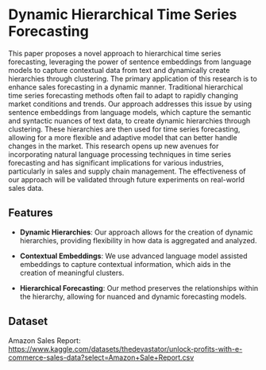 # Dynamic Hierarchical Time Series Forecasting

This paper proposes a novel approach to hierarchical time series forecasting, leveraging the power of sentence embeddings from language models to capture contextual data from text and dynamically create hierarchies through clustering. The primary application of this research is to enhance sales forecasting in a dynamic manner. Traditional hierarchical time series forecasting methods often fail to adapt to rapidly changing market conditions and trends. Our approach addresses this issue by using sentence embeddings from language models, which capture the semantic and syntactic nuances of text data, to create dynamic hierarchies through clustering. These hierarchies are then used for time series forecasting, allowing for a more flexible and adaptive model that can better handle changes in the market. This research opens up new avenues for incorporating natural language processing techniques in time series forecasting and has significant implications for various industries, particularly in sales and supply chain management. The effectiveness of our approach will be validated through future experiments on real-world sales data.

## Features

- **Dynamic Hierarchies**: Our approach allows for the creation of dynamic hierarchies, providing flexibility in how data is aggregated and analyzed.

- **Contextual Embeddings**: We use advanced language model assisted embeddings to capture contextual information, which aids in the creation of meaningful clusters.

- **Hierarchical Forecasting**: Our method preserves the relationships within the hierarchy, allowing for nuanced and dynamic forecasting models.

## Dataset

Amazon Sales Report: https://www.kaggle.com/datasets/thedevastator/unlock-profits-with-e-commerce-sales-data?select=Amazon+Sale+Report.csv